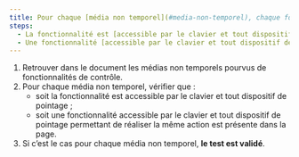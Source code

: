 ```yaml
---
title: Pour chaque [média non temporel](#media-non-temporel), chaque fonctionnalité vérifie-t-elle une de ces conditions ?
steps:
  - La fonctionnalité est [accessible par le clavier et tout dispositif de pointage](#accessible-et-activable-par-le-clavier-et-tout-dispositif-de-pointage).
  - Une fonctionnalité [accessible par le clavier et tout dispositif de pointage](#accessible-et-activable-par-le-clavier-et-tout-dispositif-de-pointage) permettant de réaliser la même action est présente dans la page.
---
```


1. Retrouver dans le document les médias non temporels pourvus de fonctionnalités de contrôle.
2. Pour chaque média non temporel, vérifier que :
   - soit la fonctionnalité est accessible par le clavier et tout dispositif de pointage ;
   - soit une fonctionnalité accessible par le clavier et tout dispositif de pointage permettant de réaliser la même action est présente dans la page.
3. Si c’est le cas pour chaque média non temporel, **le test est validé**.
